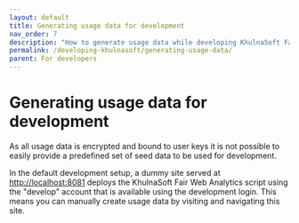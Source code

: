 ```yaml
---
layout: default
title: Generating usage data for development
nav_order: 7
description: "How to generate usage data while developing KhulnaSoft Fair Web Analytics."
permalink: /developing-khulnasoft/generating-usage-data/
parent: For developers
---
```


<!--
Copyright 2020-2021 - KhulnaSoft Authors <admin@khulnasoft.com>
SPDX-License-Identifier: Apache-2.0
-->

# Generating usage data for development

As all usage data is encrypted and bound to user keys it is not possible to easily provide a predefined set of seed data to be used for development.

In the default development setup, a dummy site served at <http://localhost:8081> deploys the KhulnaSoft Fair Web Analytics script using the "develop" account that is available using the development login. This means you can manually create usage data by visiting and navigating this site.
